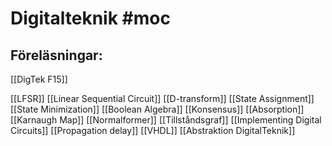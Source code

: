 # Digitalteknik #moc 

## Föreläsningar:
[[DigTek F15]]


[[LFSR]]
[[Linear Sequential Circuit]]
[[D-transform]]
[[State Assignment]]
[[State Minimization]]
[[Boolean Algebra]]
[[Konsensus]]
[[Absorption]]
[[Karnaugh Map]]
[[Normalformer]]
[[Tillståndsgraf]]
[[Implementing Digital Circuits]]
[[Propagation delay]] 
[[VHDL]]
[[Abstraktion DigitalTeknik]]